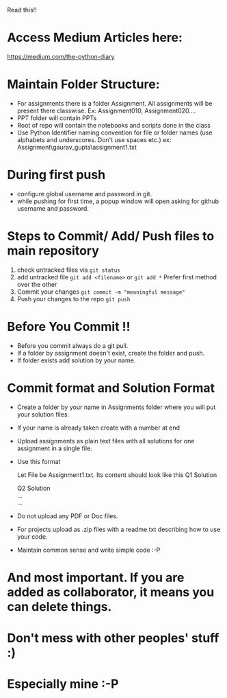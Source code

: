 Read this!!



# Access Medium Articles here:
https://medium.com/the-python-diary

# Maintain Folder Structure:
- For assignments there is a folder Assignment. All assignments will be present there classwise.
  Ex: Assignment010, Assignment020....
- PPT folder will contain PPTs 
- Root of repo will contain the notebooks and scripts done in the class
- Use Python Identifier naming convention for file or folder names (use alphabets and underscores. Don't use spaces etc.)
  ex: Assignment\gaurav_gupta\assignment1.txt

# During first push
- configure global username and password in git.
- while pushing for first time, a popup window will open asking for github username and password.

# Steps to Commit/ Add/ Push files to main repository 
1. check untracked files via `git status`
2. add untracked file `git add <filename>` or `git add *` Prefer first method over the other
3. Commit your changes `git commit -m "meaningful message"`
4. Push your changes to the repo `git push`

# Before You Commit !!
- Before you commit always do a git pull.
- If a folder by assignment doesn't exist, create the folder and push.
- If folder exists add solution by your name.

# Commit format and Solution Format
- Create a folder by your name in Assignments folder where you will put your solution files. 
- If your name is already taken create with a number at end
- Upload assignments as plain text files with all solutions for one assignment in a single file.
- Use this format
  
  Let File be Assignment1.txt. Its content should look like this 
  Q1
  Solution
  
  Q2
  Solution  
  ...  
  ...  


- Do not upload any PDF or Doc files.
- For projects upload as .zip files with a readme.txt describing how to use your code.
- Maintain common sense and write simple code :-P


# And most important. If you are added as collaborator, it means you can delete things. 
# Don't mess with other peoples' stuff :)
# Especially mine :-P
